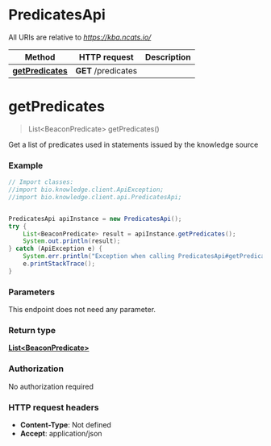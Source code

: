 # PredicatesApi

All URIs are relative to *https://kba.ncats.io/*

Method | HTTP request | Description
------------- | ------------- | -------------
[**getPredicates**](PredicatesApi.md#getPredicates) | **GET** /predicates | 


<a name="getPredicates"></a>
# **getPredicates**
> List&lt;BeaconPredicate&gt; getPredicates()



Get a list of predicates used in statements issued by the knowledge source 

### Example
```java
// Import classes:
//import bio.knowledge.client.ApiException;
//import bio.knowledge.client.api.PredicatesApi;


PredicatesApi apiInstance = new PredicatesApi();
try {
    List<BeaconPredicate> result = apiInstance.getPredicates();
    System.out.println(result);
} catch (ApiException e) {
    System.err.println("Exception when calling PredicatesApi#getPredicates");
    e.printStackTrace();
}
```

### Parameters
This endpoint does not need any parameter.

### Return type

[**List&lt;BeaconPredicate&gt;**](BeaconPredicate.md)

### Authorization

No authorization required

### HTTP request headers

 - **Content-Type**: Not defined
 - **Accept**: application/json

